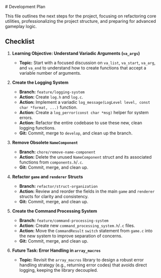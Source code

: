 <plan>
# Development Plan

This file outlines the next steps for the project, focusing on refactoring core utilities, professionalizing the project structure, and preparing for advanced gameplay logic.

## Checklist

1.  **Learning Objective: Understand Variadic Arguments (`va_args`)**
    -   **Topic:** Start with a focused discussion on `va_list`, `va_start`, `va_arg`, and `va_end` to understand how to create functions that accept a variable number of arguments.

2.  **Create the Logging System**
    -   **Branch:** `feature/logging-system`
    -   **Action:** Create `log.h` and `log.c`.
    -   **Action:** Implement a variadic `log_message(LogLevel level, const char *format, ...)` function.
    -   **Action:** Create a `log_perror(const char *msg)` helper for system errors.
    -   **Action:** Refactor the entire codebase to use these new, clean logging functions.
    -   **Git:** Commit, merge to `develop`, and clean up the branch.

3.  **Remove Obsolete `NameComponent`**
    -   **Branch:** `chore/remove-name-component`
    -   **Action:** Delete the unused `NameComponent` struct and its associated functions from `components.h`/`.c`.
    -   **Git:** Commit, merge, and clean up.

4.  **Refactor `game` and `renderer` Structs**
    -   **Branch:** `refactor/struct-organization`
    -   **Action:** Review and reorder the fields in the main `game` and `renderer` structs for clarity and consistency.
    -   **Git:** Commit, merge, and clean up.

5.  **Create the Command Processing System**
    -   **Branch:** `feature/command-processing-system`
    -   **Action:** Create new `command_processing_system.h`/`.c` files.
    -   **Action:** Move the `CommandResult` `switch` statement from `game.c` into the new system to improve separation of concerns.
    -   **Git:** Commit, merge, and clean up.

6.  **Future Task: Error Handling in `array_macros`**
    -   **Topic:** Revisit the `array_macros` library to design a robust error handling strategy (e.g., returning error codes) that avoids direct logging, keeping the library decoupled.
</plan>